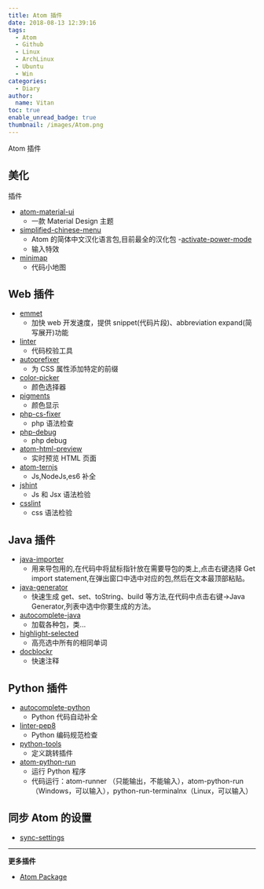 ```yaml
---
title: Atom 插件
date: 2018-08-13 12:39:16
tags:
  - Atom
  - Github
  - Linux
  - ArchLinux
  - Ubuntu
  - Win
categories:
  - Diary
author:
  name: Vitan
toc: true
enable_unread_badge: true
thumbnail: /images/Atom.png
---
```

Atom 插件
<!--more-->
## 美化
插件
- [atom-material-ui](https://atom.io/themes/atom-material-ui)
    - 一款 Material Design 主题
- [simplified-chinese-menu](https://link.jianshu.com/?t=https://atom.io/packages/simplified-chinese-menu)
    - Atom 的简体中文汉化语言包,目前最全的汉化包
-[activate-power-mode](https://atom.io/packages/activate-power-mode)
    - 输入特效
- [minimap](https://atom.io/packages/minimap)
    - 代码小地图

## Web 插件
- [emmet](https://atom.io/packages/emmet)
    - 加快 web 开发速度，提供 snippet(代码片段)、abbreviation expand(简写展开)功能
- [linter](https://atom.io/packages/linter)
    - 代码校验工具
- [autoprefixer](https://atom.io/packages/autoprefixer)
    - 为 CSS 属性添加特定的前缀
- [color-picker](https://atom.io/packages/color-picker)
    - 颜色选择器
- [pigments](https://atom.io/packages/pigments)
    - 颜色显示
- [php-cs-fixer](https://atom.io/packages/php-cs-fixer)
    - php 语法检查
- [php-debug](https://atom.io/packages/php-debug)
    - php debug
- [atom-html-preview ](https://atom.io/packages/atom-html-preview)
    - 实时预览 HTML 页面
- [atom-ternjs](https://atom.io/packages/atom-ternjs)
    - Js,NodeJs,es6 补全
- [jshint](https://atom.io/packages/jshint)
    - Js 和 Jsx 语法检验
- [csslint](https://atom.io/packages/csslint)
    - css 语法检验

## Java 插件
- [java-importer](https://atom.io/packages/java-importer)
    - 用来导包用的,在代码中将鼠标指针放在需要导包的类上,点击右键选择 Get import statement,在弹出窗口中选中对应的包,然后在文本最顶部粘贴。
- [java-generator](https://atom.io/packages/java-generator)
    - 快速生成 get、set、toString、build 等方法,在代码中点击右键->Java Generator,列表中选中你要生成的方法。
- [autocomplete-java](https://atom.io/packages/autocomplete-java)
    - 加载各种包，类...
- [highlight-selected](https://atom.io/packages/highlight-selected)
    - 高亮选中所有的相同单词
- [docblockr](https://atom.io/packages/docblockr)
    - 快速注释

## Python 插件
- [autocomplete-python](https://atom.io/packages/autocomplete-python)
    - Python 代码自动补全
- [linter-pep8](https://atom.io/packages/linter-pep8)
    - Python 编码规范检查
- [python-tools](https://atom.io/packages/python-tools)
    - 定义跳转插件
- [atom-python-run](https://atom.io/packages/atom-python-run)
    - 运行 Python 程序
    - 代码运行：atom-runner （只能输出，不能输入），atom-python-run（Windows，可以输入），python-run-terminalnx（Linux，可以输入）

## 同步 Atom 的设置
- [sync-settings](https://atom.io/packages/sync-settings)
---

**更多插件**
- [Atom Package](https://atom.io/packages/)

